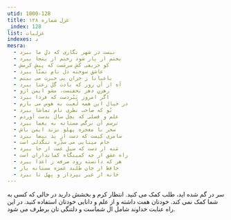 ```yaml
---
utid: 1000-128
title: غزل شماره ۱۲۸
_index: 128
list: غزلیات
indexes: د
mesra:
  - نیست در شهر نگاری که دلِ ما ببرد
  - بختم ار یار شود رختم از ینجا ببرد
  - کو حریفی کَشِ سرمَست که پیشِ کرمش
  - عاشق سوخته دل نامِ تمنّا ببرد
  - باغبانا ز خزان بی خبرت می بینم
  - آه از آن روز که بادت گلِ رعنا ببرد
  - رهزنِ دهر نخفتست، مشو ایمن ازو
  - اگر امروز نَبُردست که فردا ببرد
  - در خیال این همه لُعبت به هوس می بازم
  - بُو که صاحب نظری نام تماشا ببرد
  - علم و فضلی که بچل سال بدست آوردم
  - ترسم آن نرگس مستانه به یغما ببرد
  - سحر با معجزه پهلو نزند ایمن باش
  - سامری کیست که دست از ید بیضا ببرد
  - جام مینایی می سدِّره تنگدلی است
  - مَنه از دست که سیلِ غمت از جا ببرد
  - راه عشق ار چه کمینگاه کمانداران است
  - هر که دانسته رود صرفه ز اعدا ببرد
  - حافظ ار جان طلبد غمزه مستانه یار
  - خانه ار غیر بپرداز و بِهِل تا ببرد
---
```

سر در گم شده اید، طلب کمک می کنید. انتظار کرم و بخشش دارید در حالی که کسی به شما کمک نمی کند. خودتان همت داشته و از علم و دانایی خودتان استفاده کنید. در این راه عنایت خداوند شامل ال شماست و دلتنگی تان برطرف می شود.
